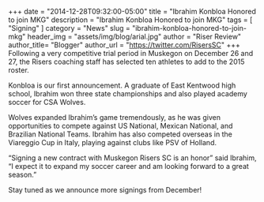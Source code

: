 +++
date        = "2014-12-28T09:32:00-05:00"
title       = "Ibrahim Konbloa Honored to join MKG"
description = "Ibrahim Konbloa Honored to join MKG"
tags        = [ "Signing" ]
category    = "News"
slug        = "ibrahim-konbloa-honored-to-join-mkg"
header_img	= "assets/img/blog/arial.jpg"
author		= "Riser Review"
author_title= "Blogger"
author_url	= "https://twitter.com/RisersSC"
+++
Following a very competitive trial period in Muskegon on December 26 and 27, the Risers coaching staff has selected ten athletes to add to the 2015 roster.

Konbloa is our first announcement. A graduate of East Kentwood high school, Ibrahim won three state championships and also played academy soccer for CSA Wolves.

Wolves expanded Ibrahim’s game tremendously, as he was given opportunities to compete against US National, Mexican National, and Brazilian National Teams. Ibrahim has also competed overseas in the Viareggio Cup in Italy, playing against clubs like PSV of Holland.

“Signing a new contract with Muskegon Risers SC is an honor” said Ibrahim, “I expect it to expand my soccer career and am looking forward to a great season.”

Stay tuned as we announce more signings from December!
